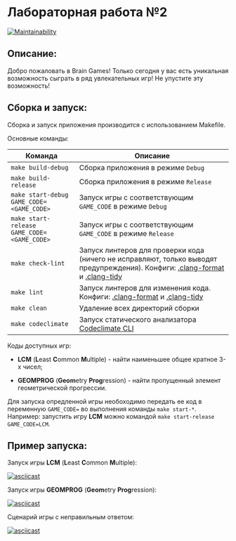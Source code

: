 # Лабораторная работа №2

[![Maintainability](https://api.codeclimate.com/v1/badges/ef8e8197b17f1d13c7b6/maintainability)](https://codeclimate.com/github/Sherman-m/soft_dev_methods-lab02/maintainability)

## Описание:

Добро пожаловать в Brain Games! Только сегодня у вас есть уникальная возможность
сыграть в ряд увлекательных игр! Не упустите эту возможность!

## Сборка и запуск:

Сборка и запуск приложения производится с использованием Makefile.

Основные команды:

| Команда | Описание |
|---------|----------|
| `make build-debug` | Сборка приложения в режиме `Debug` |
| `make build-release` | Сборка приложения в режиме `Release` | 
| `make start-debug GAME_CODE=<GAME_CODE>` | Запуск игры с соответствующим `GAME_CODE` в режиме `Debug` |
| `make start-release GAME_CODE=<GAME_CODE>` | Запуск игры с соответствующим `GAME_CODE` в режиме `Release` |
| `make check-lint` | Запуск линтеров для проверки кода (ничего не исправляют, только выводят предупреждения). Конфиги: [.clang-format](.clang-format) и [.clang-tidy](.clang-tidy) |
| `make lint` | Запуск линтеров для изменения кода. Конфиги: [.clang-format](.clang-format) и [.clang-tidy](.clang-tidy) |
| `make clean` | Удаление всех директорий сборки |
| `make codeclimate` | Запуск статического анализатора [Codeclimate CLI](https://github.com/codeclimate/codeclimate) |

Коды доступных игр:

- <b>LCM</b> (<b>L</b>east <b>C</b>ommon <b>M</b>ultiple) - найти наименьшее общее кратное 3-х
  чисел;

- <b>GEOMPROG</b> (<b>Geom</b>etry <b>Prog</b>ression) - найти пропущенный элемент
  геометрической прогрессии.

Для запуска опредленной игры необоходимо передать ее код в переменную `GAME_CODE=` во выполнения команды `make start-*`.<br> 
Например: запустить игру <b>LCM</b> можно командой `make start-release GAME_CODE=LCM`.

## Пример запуска:

Запуск игры <b>LCM</b> (<b>L</b>east <b>C</b>ommon <b>M</b>ultiple):

[![asciicast](https://asciinema.org/a/e369qTi8ZloEP9Jo3MdsJilg0.svg)](https://asciinema.org/a/e369qTi8ZloEP9Jo3MdsJilg0)


Запуск игры <b>GEOMPROG</b> (<b>Geom</b>etry <b>Prog</b>ression):

[![asciicast](https://asciinema.org/a/8yXG4rEJmdKEhiUQzFuxIlWmN.svg)](https://asciinema.org/a/8yXG4rEJmdKEhiUQzFuxIlWmN)


Сценарий игры с неправильным ответом:

[![asciicast](https://asciinema.org/a/oxaQQ0E0WFb7BWdmvk1MxZ848.svg)](https://asciinema.org/a/oxaQQ0E0WFb7BWdmvk1MxZ848)

